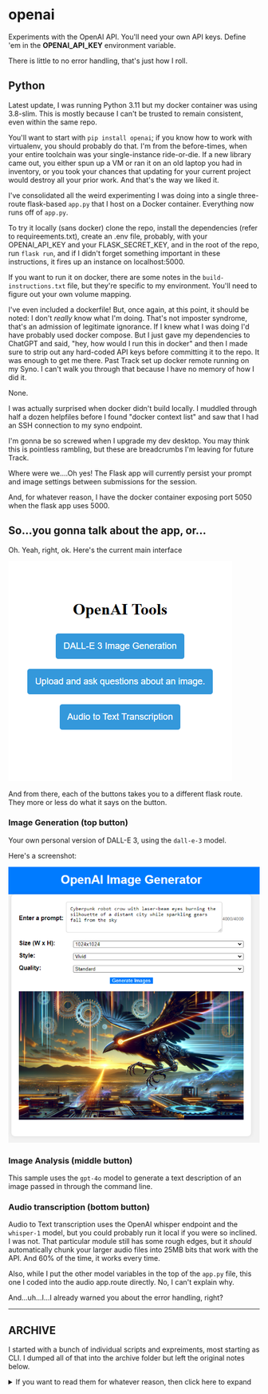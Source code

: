 # openai
Experiments with the OpenAI API. You'll need your own API keys.  Define 'em in the
**OPENAI_API_KEY** environment variable.

There is little to no error handling, that's just how I roll.

## Python
Latest update, I was running Python 3.11 but my docker container was using 3.8-slim. This is mostly because I can't be trusted to remain consistent, even within the same repo.

You'll want to start with `pip install openai`; if you know how to work with virtualenv, you should probably do that. I'm from the before-times, when your entire toolchain was your single-instance ride-or-die. If a new library came out, you either spun up a VM or ran it on an old laptop you had in inventory, or you took your chances that updating for your current project would destroy all your prior work. And that's the way we liked it.

I've consolidated all the weird experimenting I was doing into a single three-route flask-based `app.py` that I host on a Docker container.  Everything now runs off of `app.py`.

To try it locally (sans docker) clone the repo, install the dependencies (refer to requireements.txt), create an .env file, probably, with your OPENAI_API_KEY and your FLASK_SECRET_KEY, and in the root of the repo, run `flask run`, and if I didn't forget something important in these instructions, it fires up an instance on localhost:5000.

If you want to run it on docker, there are some notes in the `build-instructions.txt` file, but they're specific to my environment. You'll need to figure out your own volume mapping.

I've even included a dockerfile! But, once again, at this point, it should be noted: I don't *really* know what I'm doing.  That's not imposter syndrome, that's an admission of legitimate ignorance.  If I knew what I was doing I'd have probably used docker compose.  But I just gave my dependencies to ChatGPT and said, "hey, how would I run this in docker" and then I made sure to strip out any hard-coded API keys before committing it to the repo.  It was enough to get me there.  Past Track set up docker remote running on my Syno. I can't walk you through that because I have no memory of how I did it.

None.

I was actually surprised when docker didn't build locally. I muddled through half a dozen helpfiles before I found "docker context list" and saw that I had an SSH connection to my syno endpoint.

I'm gonna be so screwed when I upgrade my dev desktop. You may think this is pointless rambling, but these are breadcrumbs I'm leaving for future Track.

Where were we....Oh yes! The Flask app will currently persist your prompt and image settings between submissions for the session.

And, for whatever reason, I have the docker container exposing port 5050 when the flask app uses 5000.

## So...you gonna talk about the app, or...

Oh.  Yeah, right, ok. Here's the current main interface

![Screenshot of the Flask app](assets/webapp.png)

And from there, each of the buttons takes you to a different flask route.  They more or less do what it says on the button.

### Image Generation (top button)

Your own personal version of DALL-E 3, using the `dall-e-3` model.

Here's a screenshot:

![Screenshot of the Flask app](assets/cyber-crow.png)

### Image Analysis (middle button)

This sample uses the `gpt-4o` model to generate a text description of an image passed in through the command line.


### Audio transcription (bottom button)

Audio to Text transcription uses the OpenAI whisper endpoint and the `whisper-1` model, but you could probably run it local if you were so inclined.  I was not.  That particular module still has some rough edges, but it *should* automatically chunk your larger audio files into 25MB bits that work with the API. And 60% of the time, it works every time.

Also, while I put the other model variables in the top of the `app.py` file, this one I coded into the audio app.route directly. No, I can't explain why.

And...uh...I...I already warned you about the error handling, right?


----


## ARCHIVE
I started with a bunch of individual scripts and expreiments, most starting as CLI.  I dumped all of that into the archive folder but left the original notes below.

<details>
<summary>If you want to read them for whatever reason, then click here to expand</summary>

All of these samples have been brought up to v1.1.1 (Nov 6 2023)

## Image Generation

### oai-generate-image.py
Your own personal command-line version of DALL-E 3. (Might need to `pip install pillow` on the CLI version)

For more flexibility, use the Flask (`pip install Flask`) app under `OpenAI-DALLE-LocalWebApp`

Here's a screenshot:

![Screenshot of the Flask app](assets/cyber-crow.png)

You can run it locally, but I've included a dockerfile if you want to try to run it in a container.  At this point, it should be noted: I don't *really* know what I'm doing.  That's not imposter syndrome, that's an admission of legitimate ignorance.

I just gave my dependencies to ChatGPT and said, "hey, how would I run this in docker" and then I made sure to strip out any hard-coded API keys before committing it to the repo.  It was enough to get me there.  Past Track set up docker remote running on my Syno. I can't walk you through that because I have no memory of how I did it.

None.

I was actually surprised when docker didn't build locally. I muddled through half a dozen helpfiles before I found "docker context list" and saw that I had an SSH connection to my syno endpoint.

I'm gonna be so screwed when I upgrade my dev desktop. You may think this is pointless rambling, but these are breadcrumbs I'm leaving for future Track.

Where were we....Oh yes! The Flask app will currently persist your prompt and image settings between submissions for the session.

----
## Text Generation
Each of these examples builds upon the prior.

### oai-text-gen.py
ChatGPT from the command line, but you just need your API key in the OPENAI_API_KEY environment variable.

### oai-text-gen-with-secrets.py
ChatGPT from the command line, but pull the API key from AWS Secrets Manager (with fallback to OS Environment Variables).  You have to have AWS auth env variables set up on your system to use this. Uses Secrets Manager Caching where applicable.

You'll need to `pip install aws-secretsmanager-caching` for this one. Oh, and `boto3` and `botocore`

### oai-text-gen-with-secrets-and-streaming.py
Added streaming responses & token tracking into the mix. I'm not 100% sure the token tracking is accurate, so don't count on it for billing. It should be close for gpt3.5-turbo and gpt-4, but again, I don't *really* know what I'm doing.

----
## Image Analysis

### oai-vision-py

This sample uses the gpt-4-image-preview model to generate a text description of an image passed in through the command line.

`usage: oai-vision.py /path/to/image.jpg` (on windows, path can be d:\path\to\image.jpg)


### OAI-Vision-Local-WebApp
Added a Flask wrapper for the OAI Vision preview.  Install dependencies, run `app.py`. I did not create a dockerfile for this one.


### OAI-Image-Tools
Combined the two flask apps for OAI Image Generation and Vision preview so they can be run in a single container.

Then in November 2024 I added a third route to do audio to text conversion but I didn't bother changing the directory name.  It's fine, I'm sure I'll get to it soon.

</details>